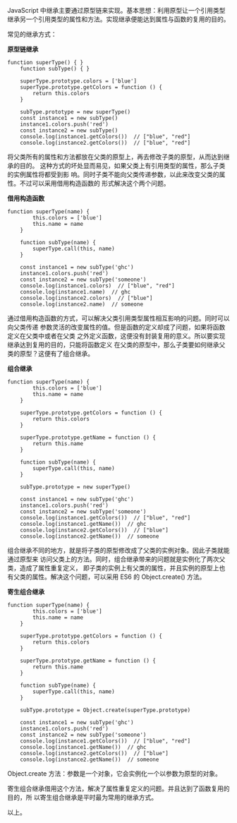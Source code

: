 JavaScript 中继承主要通过原型链来实现。基本思想：利用原型让一个引用类型继承另一个引用类型的属性和方法。实现继承便能达到属性与函数的复用的目的。

常见的继承方式：

**原型链继承**

```
function superType() { }
    function subType() { }

    superType.prototype.colors = ['blue']
    superType.prototype.getColors = function () {
        return this.colors
    }

    subType.prototype = new superType()
    const instance1 = new subType()
    instance1.colors.push('red')
    const instance2 = new subType()
    console.log(instance1.getColors())  // ["blue", "red"]
    console.log(instance2.getColors())  // ["blue", "red"]
```

将父类所有的属性和方法都放在父类的原型上，再去修改子类的原型，从而达到继承的目的。 这种方式的坏处显而易见，如果父类上有引用类型的属性，那么子类的实例属性将都受到影 响。同时子类不能向父类传递参数，以此来改变父类的属性。不过可以采用借用构造函数的 形式解决这个两个问题。

**借用构造函数**

```
function superType(name) {
        this.colors = ['blue']
        this.name = name
    }

    function subType(name) {
        superType.call(this, name)
    }

    const instance1 = new subType('ghc')
    instance1.colors.push('red')
    const instance2 = new subType('someone')
    console.log(instance1.colors)  // ["blue", "red"]
    console.log(instance1.name)  // ghc
    console.log(instance2.colors)  // ["blue"]
    console.log(instance2.name)  // someone
```

通过借用构造函数的方式，可以解决父类引用类型属性相互影响的问题。同时可以向父类传递 参数灵活的改变属性的值。但是函数的定义却成了问题，如果将函数定义在父类中或者在父类 之外定义函数，这便没有封装复用的意义。所以要实现继承达到复用的目的，只能将函数定义 在父类的原型中，那么子类要如何继承父类的原型？这便有了组合继承。

**组合继承**

```
function superType(name) {
        this.colors = ['blue']
        this.name = name
    }

    superType.prototype.getColors = function () {
        return this.colors
    }

    superType.prototype.getName = function () {
        return this.name
    }

    function subType(name) {
        superType.call(this, name)
    }

    subType.prototype = new superType()

    const instance1 = new subType('ghc')
    instance1.colors.push('red')
    const instance2 = new subType('someone')
    console.log(instance1.getColors())  // ["blue", "red"]
    console.log(instance1.getName())  // ghc
    console.log(instance2.getColors())  // ["blue"]
    console.log(instance2.getName())  // someone
```

组合继承不同的地方，就是将子类的原型修改成了父类的实例对象。因此子类就能通过原型来 访问父类上的方法。同时，组合继承带来的问题就是实例化了两次父类，造成了属性重复定义， 即子类的实例上有父类的属性，并且实例的原型上也有父类的属性。解决这个问题，可以采用 ES6 的 Object.create() 方法。

**寄生组合继承**

```
function superType(name) {
        this.colors = ['blue']
        this.name = name
    }

    superType.prototype.getColors = function () {
        return this.colors
    }

    superType.prototype.getName = function () {
        return this.name
    }

    function subType(name) {
        superType.call(this, name)
    }

    subType.prototype = Object.create(superType.prototype)

    const instance1 = new subType('ghc')
    instance1.colors.push('red')
    const instance2 = new subType('someone')
    console.log(instance1.getColors())  // ["blue", "red"]
    console.log(instance1.getName())  // ghc
    console.log(instance2.getColors())  // ["blue"]
    console.log(instance2.getName())  // someone
```

Object.create 方法：参数是一个对象，它会实例化一个以参数为原型的对象。

寄生组合继承借用这个方法，解决了属性重复定义的问题。并且达到了函数复用的目的，所 以寄生组合继承是平时最为常用的继承方式。

以上。
